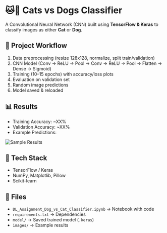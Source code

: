 # 🐱🐶 Cats vs Dogs Classifier

A Convolutional Neural Network (CNN) built using **TensorFlow & Keras** to classify images as either **Cat** or **Dog**.

## 📌 Project Workflow
1. Data preprocessing (resize 128x128, normalize, split train/validation)
2. CNN Model (Conv → ReLU → Pool → Conv → ReLU → Pool → Flatten → Dense → Sigmoid)
3. Training (10–15 epochs) with accuracy/loss plots
4. Evaluation on validation set
5. Random image predictions
6. Model saved & reloaded

## 📊 Results
- Training Accuracy: ~XX%
- Validation Accuracy: ~XX%
- Example Predictions:

![Sample Results](images/sample_results.png)

## 🚀 Tech Stack
- TensorFlow / Keras
- NumPy, Matplotlib, Pillow
- Scikit-learn

## 📂 Files
- `DL_Assignment_Dog_vs_Cat_Classifier.ipynb` → Notebook with code
- `requirements.txt` → Dependencies
- `model/` → Saved trained model (`.keras`)
- `images/` → Example results

